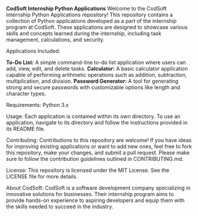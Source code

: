 **CodSoft Internship Python Applications**
Welcome to the CodSoft Internship Python Applications repository! This repository contains a collection of Python applications developed as a part of the internship program at CodSoft. These applications are designed to showcase various skills and concepts learned during the internship, including task management, calculations, and security.

Applications Included:

**To-Do List:** A simple command-line to-do list application where users can add, view, edit, and delete tasks.
**Calculator:** A basic calculator application capable of performing arithmetic operations such as addition, subtraction, multiplication, and division.
**Password Generator:** A tool for generating strong and secure passwords with customizable options like length and character types.

Requirements:
Python 3.x

Usage:
Each application is contained within its own directory. To use an application, navigate to its directory and follow the instructions provided in its README file.

Contributing:
Contributions to this repository are welcome! If you have ideas for improving existing applications or want to add new ones, feel free to fork this repository, make your changes, and submit a pull request. Please make sure to follow the contribution guidelines outlined in CONTRIBUTING.md.

License:
This repository is licensed under the MIT License. See the LICENSE file for more details.

About CodSoft:
CodSoft is a software development company specializing in innovative solutions for businesses. Their internship program aims to provide hands-on experience to aspiring developers and equip them with the skills needed to succeed in the industry.
